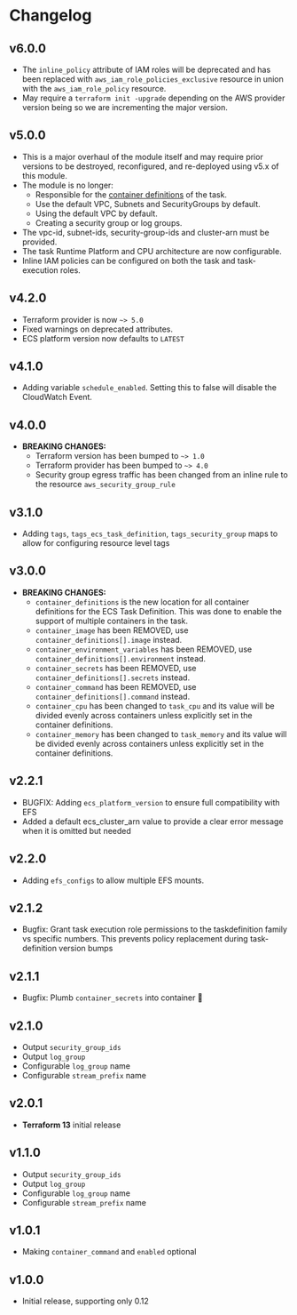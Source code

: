 # Changelog

## v6.0.0
- The `inline_policy` attribute of IAM roles will be deprecated and has been replaced with `aws_iam_role_policies_exclusive` resource in union with the `aws_iam_role_policy` resource.
- May require a `terraform init -upgrade` depending on the AWS provider version being so we are incrementing the major version.

## v5.0.0

- This is a major overhaul of the module itself and may require prior versions to be destroyed, reconfigured, and re-deployed using v5.x of this module.
- The module is no longer:
  - Responsible for the [container definitions](https://docs.aws.amazon.com/AmazonECS/latest/APIReference/API_ContainerDefinition.html) of the task.
  - Use the default VPC, Subnets and SecurityGroups by default.
  - Using the default VPC by default.
  - Creating a security group or log groups.
- The vpc-id, subnet-ids, security-group-ids and cluster-arn must be provided.
- The task Runtime Platform and CPU architecture are now configurable.
- Inline IAM policies can be configured on both the task and task-execution roles.

## v4.2.0

- Terraform provider is now `~> 5.0`
- Fixed warnings on deprecated attributes.
- ECS platform version now defaults to `LATEST`

## v4.1.0

- Adding variable `schedule_enabled`. Setting this to false will disable the CloudWatch Event.

## v4.0.0

- **BREAKING CHANGES:**
  - Terraform version has been bumped to `~> 1.0`
  - Terraform provider has been bumped to `~> 4.0`
  - Security group egress traffic has been changed from an inline rule to the resource `aws_security_group_rule`

## v3.1.0

- Adding `tags`, `tags_ecs_task_definition`, `tags_security_group` maps to allow for configuring resource level tags

## v3.0.0

- **BREAKING CHANGES:**
  - `container_definitions` is the new location for all container definitions for the ECS Task Definition. This was done to enable the support of multiple containers in the task.
  - `container_image` has been REMOVED, use `container_definitions[].image` instead.
  - `container_environment_variables` has been REMOVED, use `container_definitions[].environment` instead.
  - `container_secrets` has been REMOVED, use `container_definitions[].secrets` instead.
  - `container_command` has been REMOVED, use `container_definitions[].command` instead.
  - `container_cpu` has been changed to `task_cpu` and its value will be divided evenly across containers unless explicitly set in the container definitions.
  - `container_memory` has been changed to `task_memory` and its value will be divided evenly across containers unless explicitly set in the container definitions.

## v2.2.1

- BUGFIX: Adding `ecs_platform_version` to ensure full compatibility with EFS
- Added a default ecs_cluster_arn value to provide a clear error message when it is omitted but needed

## v2.2.0

- Adding `efs_configs` to allow multiple EFS mounts.

## v2.1.2

- Bugfix: Grant task execution role permissions to the taskdefinition family vs specific numbers. This prevents policy replacement during task-definition version bumps

## v2.1.1

- Bugfix: Plumb `container_secrets` into container 🤭

## v2.1.0

- Output `security_group_ids`
- Output `log_group`
- Configurable `log_group` name
- Configurable `stream_prefix` name

## v2.0.1

- **Terraform 13** initial release

## v1.1.0

- Output `security_group_ids`
- Output `log_group`
- Configurable `log_group` name
- Configurable `stream_prefix` name

## v1.0.1

- Making `container_command` and `enabled` optional

## v1.0.0

- Initial release, supporting only 0.12
